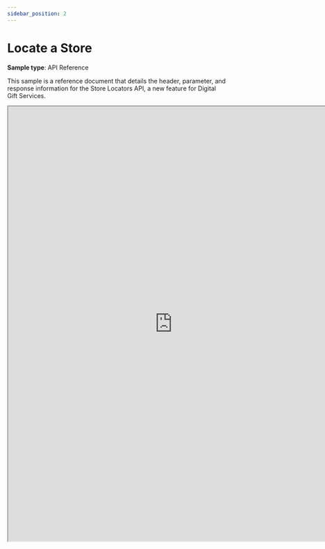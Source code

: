 ```yaml
---
sidebar_position: 2
---
```


# Locate a Store

**Sample type**: API Reference

This sample is a reference document that details the header, parameter, and response information for the Store Locators API, a new feature for Digital Gift Services.

<iframe src="https://a69ed096-4228-4a70-a8fb-2e7fcb2392b1.usrfiles.com/ugd/a69ed0_ecef7b1fbfd84951b423b11405774983.pdf" width="150%" height="1000"></iframe>